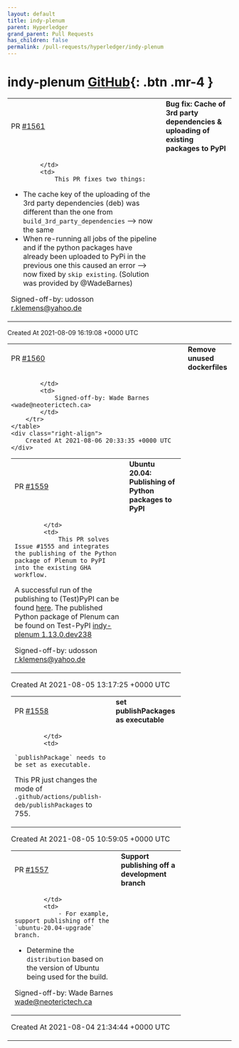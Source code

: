 ```yaml
---
layout: default
title: indy-plenum
parent: Hyperledger
grand_parent: Pull Requests
has_children: false
permalink: /pull-requests/hyperledger/indy-plenum
---
```


# indy-plenum <span class="fs-3 right-align">[GitHub](https://github.com/hyperledger/indy-plenum){: .btn .mr-4 }</span>


<div>
    <table>
        <tr>
            <td>
                PR <a href="https://github.com/hyperledger/indy-plenum/pull/1561" class=".btn">#1561</a>
            </td>
            <td>
                <b>
                    Bug fix: Cache of 3rd party dependencies & uploading of existing packages to PyPI 
                </b>
            </td>
        </tr>
        <tr>
            <td>
                
            </td>
            <td>
                This PR fixes two things:
- The cache key of the uploading of the 3rd party dependencies (deb) was different than the one from `build_3rd_party_dependencies` --> now the same
- When re-running all jobs of the pipeline and if the python packages have already been uploaded to PyPi in the previous one this caused an error --> now fixed by `skip existing`. (Solution was provided by @WadeBarnes)

Signed-off-by: udosson <r.klemens@yahoo.de>
            </td>
        </tr>
    </table>
    <div class="right-align">
        Created At 2021-08-09 16:19:08 +0000 UTC
    </div>
</div>

<div>
    <table>
        <tr>
            <td>
                PR <a href="https://github.com/hyperledger/indy-plenum/pull/1560" class=".btn">#1560</a>
            </td>
            <td>
                <b>
                    Remove unused dockerfiles
                </b>
            </td>
        </tr>
        <tr>
            <td>
                
            </td>
            <td>
                Signed-off-by: Wade Barnes <wade@neoterictech.ca>
            </td>
        </tr>
    </table>
    <div class="right-align">
        Created At 2021-08-06 20:33:35 +0000 UTC
    </div>
</div>

<div>
    <table>
        <tr>
            <td>
                PR <a href="https://github.com/hyperledger/indy-plenum/pull/1559" class=".btn">#1559</a>
            </td>
            <td>
                <b>
                    Ubuntu 20.04: Publishing of Python packages to PyPI
                </b>
            </td>
        </tr>
        <tr>
            <td>
                
            </td>
            <td>
                This PR solves Issue #1555 and integrates the publishing of the Python package of Plenum to PyPI into the existing GHA workflow.

A successful run of the publishing to (Test)PyPI can be found [here](https://github.com/udosson/indy-plenum/actions/runs/1101535181).
The published Python package of Plenum can be found on Test-PyPI [indy-plenum 1.13.0.dev238](https://test.pypi.org/project/indy-plenum/1.13.0.dev238/)

Signed-off-by: udosson <r.klemens@yahoo.de>
            </td>
        </tr>
    </table>
    <div class="right-align">
        Created At 2021-08-05 13:17:25 +0000 UTC
    </div>
</div>

<div>
    <table>
        <tr>
            <td>
                PR <a href="https://github.com/hyperledger/indy-plenum/pull/1558" class=".btn">#1558</a>
            </td>
            <td>
                <b>
                    set publishPackages as executable
                </b>
            </td>
        </tr>
        <tr>
            <td>
                
            </td>
            <td>
                `publishPackage` needs to be set as executable.
This PR just changes the mode of ` .github/actions/publish-deb/publishPackages` to 755.
            </td>
        </tr>
    </table>
    <div class="right-align">
        Created At 2021-08-05 10:59:05 +0000 UTC
    </div>
</div>

<div>
    <table>
        <tr>
            <td>
                PR <a href="https://github.com/hyperledger/indy-plenum/pull/1557" class=".btn">#1557</a>
            </td>
            <td>
                <b>
                    Support publishing off a development branch
                </b>
            </td>
        </tr>
        <tr>
            <td>
                
            </td>
            <td>
                - For example, support publishing off the `ubuntu-20.04-upgrade` branch.
- Determine the `distribution` based on the version of Ubuntu being used for the build.

Signed-off-by: Wade Barnes <wade@neoterictech.ca>
            </td>
        </tr>
    </table>
    <div class="right-align">
        Created At 2021-08-04 21:34:44 +0000 UTC
    </div>
</div>

